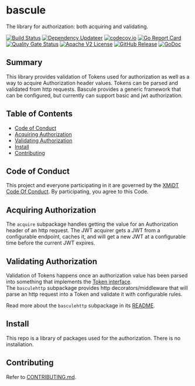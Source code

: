 # bascule

The library for authorization: both acquiring and validating.

[![Build Status](https://github.com/xmidt-org/bascule/actions/workflows/ci.yml/badge.svg)](https://github.com/xmidt-org/bascule/actions/workflows/ci.yml)
[![Dependency Updateer](https://github.com/xmidt-org/bascule/actions/workflows/updater.yml/badge.svg)](https://github.com/xmidt-org/bascule/actions/workflows/updater.yml)
[![codecov.io](http://codecov.io/github/xmidt-org/bascule/coverage.svg?branch=main)](http://codecov.io/github/xmidt-org/bascule?branch=main)
[![Go Report Card](https://goreportcard.com/badge/github.com/xmidt-org/bascule)](https://goreportcard.com/report/github.com/xmidt-org/bascule)
[![Quality Gate Status](https://sonarcloud.io/api/project_badges/measure?project=xmidt-org_bascule&metric=alert_status)](https://sonarcloud.io/dashboard?id=xmidt-org_bascule)
[![Apache V2 License](http://img.shields.io/badge/license-Apache%20V2-blue.svg)](https://github.com/xmidt-org/bascule/blob/main/LICENSE)
[![GitHub Release](https://img.shields.io/github/release/xmidt-org/bascule.svg)](CHANGELOG.md)
[![GoDoc](https://pkg.go.dev/badge/github.com/xmidt-org/bascule)](https://pkg.go.dev/github.com/xmidt-org/bascule)

## Summary

This library provides validation of Tokens used for authorization as well as a 
way to acquire Authorization header values.  Tokens can be parsed and validated 
from http requests. Bascule provides a generic framework that can be configured, 
but currently can support basic and jwt authorization.

## Table of Contents

- [Code of Conduct](#code-of-conduct)
- [Acquiring Authorization](#acquiring-authorization)
- [Validating Authorization](#validating-authorization)
- [Install](#install)
- [Contributing](#contributing)

## Code of Conduct

This project and everyone participating in it are governed by the [XMiDT Code Of Conduct](https://xmidt.io/code_of_conduct/). 
By participating, you agree to this Code.

## Acquiring Authorization

The `acquire` subpackage handles getting the value for an Authorization header of
an http request.  The JWT acquirer gets a JWT from a configurable endpoint, 
caches it, and will get a new JWT at a configurable time before the current JWT 
expires.

## Validating Authorization

Validation of Tokens happens once an authorization value has been parsed into 
something that implements the [Token interface](https://godoc.org/github.com/xmidt-org/bascule#Token).  
The `basculehttp` subpackage provides http decorators/middleware that will parse an http 
request into a Token and validate it with configurable rules.

Read more about the `basculehttp` subpackage in its [README](basculehttp/README.md).

## Install
This repo is a library of packages used for the authorization.  There is no 
installation.

## Contributing
Refer to [CONTRIBUTING.md](CONTRIBUTING.md).
